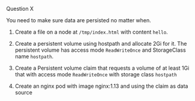 Question X

You need to make sure data are persisted no matter when.

1. Create a file on a node at `/tmp/index.html` with content `hello`.

2. Create a persistent volume using hostpath and allocate 2Gi for it. The persistent volume has
   access mode `ReadWriteOnce` and StorageClass name `hostpath`.

3. Create a Persistent volume claim that requests a volume of at least 1Gi that with access mode
   `ReadWriteOnce` with storage class `hostpath`

4. Create an nginx pod with image nginx:1.13 and using the claim as data source
